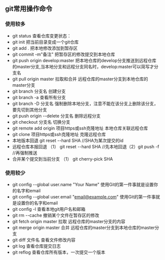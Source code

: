## git常用操作命令

### 使用较多
* git status    查看仓库变更状态：
* git init   把当前目录变成一个git仓库
* git add .    把本地修改添加到暂存区
* git commit -m"备注"  把暂存区的修改提交到本地仓库
* git push origin develop:master   把本地仓库的develop分支推送到远程仓库的master分支,当本地分支和远程分支同名时，develop:master可以简写才分支名
* git pull origin master    拉取和合并  远程仓库的master分支到本地仓库的master分支
* git branch 分支名         创建分支
* git branch -a	查看所有分支
* git branch -D 分支名           强制删除本地分支，注意不能在该分支上删除该分支，要先切到其他分支
* git push origin --delete 分支名         删除远程分支
* git checkout 分支名         切换分支
* git remote add origin 项目https或ssh克隆地址               本地仓库关联远程仓库
* git clone 项目https或ssh克隆地址                 克隆远程仓库
* 本地版本回退              git reset --hard SHA  //SHA为某次提交的id
* 远程仓库本报回退          （1） git reset --hard SHA //先本地回退（2）git push -f //再强制推送
* 合并某个提交到当前分支          （1） git cherry-pick SHA


### 使用较少
* git config --global user.name "Your Name"      使用Git的第一件事就是设置你的名字和email
* git config --global user.email "email@example.com"        使用Git的第一件事就是设置你的名字和email
* git config -l     查看本地git用户名和邮箱
* git rm --cache <fileUrl>   撤销某个文件在暂存区的修改
* git fetch origin master    拉取  远程仓库的master分支的内容
* git merge origin master    合并  远程仓库的master分支到本地仓库的master分支
* git diff 文件名          查看文件修改内容
* git log      查看仓库提交日志 
* git reflog   查看仓库所有版本，一次提交一个版本 